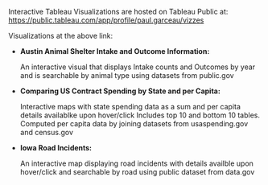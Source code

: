 Interactive Tableau Visualizations are hosted on Tableau Public at:
https://public.tableau.com/app/profile/paul.garceau/vizzes


Visualizations at the above link:


  - **Austin Animal Shelter Intake and Outcome Information:**


	An interactive visual that displays Intake counts and Outcomes by year and is searchable by animal type using datasets from public.gov



  - **Comparing US Contract Spending by State and per Capita:** 


	Interactive maps with state spending data as a sum and per capita details availablke upon hover/click 
	Includes top 10 and bottom 10 tables. Computed per capita data by joining datasets from usaspending.gov and census.gov



  - **Iowa Road Incidents:**
 

	An interactive map displaying road incidents with details availble upon hover/click and searchable by road using public dataset from data.gov
